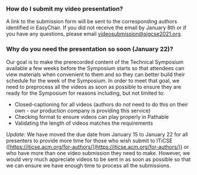 ### How do I submit my video presentation?

A link to the submission form will be sent to the corresponding authors identified in EasyChair.  If you did not receive the email by January 8th or if you have any questions, please email [videosubmission@sigcse2021.org](mailto:videosubmission@sigcse2021.org).

### Why do you need the presentation so soon (January 22)?

Our goal is to make the prerecorded content of the Technical Symposium available a few weeks before the Symposium starts so that attendees can view materials when convenient to them and so they can better build their schedule for the week of the Symposium.  In order to meet that goal, we need to preprocess all the videos as soon as possible to ensure they are ready for the Symposium for reasons including, but not limited to:

* Closed-captioning for all videos (authors do not need to do this on their own - our production company is providing this service)
* Checking format to ensure videos can play properly in Pathable
* Validating the length of videos matches the requirements

_Update:_ We have moved the due date from January 15 to January 22 for all presenters to provide more time for those who wish submit to ITiCSE ([https://iticse.acm.org/for-authors/](https://iticse.acm.org/for-authors/)) or who have more than one video submission they need to make.  However, we would very much appreciate videos to be sent in as soon as possible so that we can ensure we have enough time to process all the submissions.